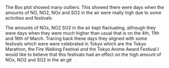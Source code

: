 The Box plot showed many outliers. This showed there were days when the amounts of NO, NO2, NOx and SO2 in the air  were really high due to some activities and festivals

The amounts of NOx, NO2 SO2 in the air kept flactuating, although they were days when they were much higher than usual that is on the 4th, 11th and 16th of March. Tracing back these days they aligned with some festivals which were were celebrated in Tokyo which are the Tokyo Marathon,  the Fire Walking Festival and the Tokyo Anime Award Festival.I would like to believe that this festivals had an effect on the high amount  of NOx, NO2 and SO2 in the air.git 